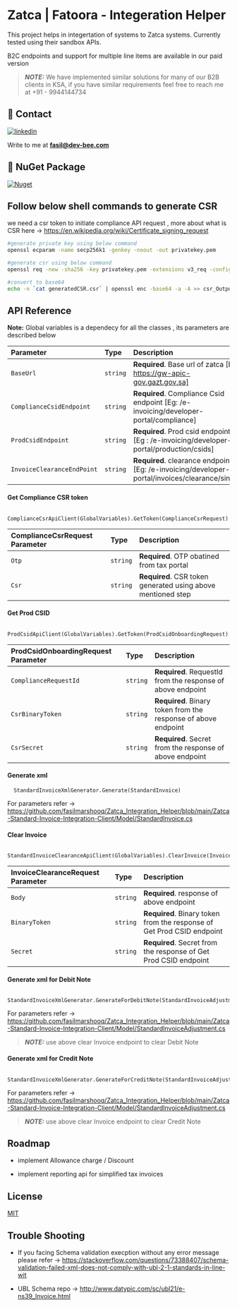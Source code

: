 
# Zatca | Fatoora - Integeration Helper

This project helps in integertation of systems to Zatca systems.
Currently tested using their sandbox APIs.

B2C endpoints and support for multiple line items are available in our paid version


> **_NOTE:_** We have implemented similar solutions for many of our B2B clients in KSA, if you have similar requirements feel free to reach me at +91 - 9944144734

## 🔗 Contact
[![linkedin](https://img.shields.io/badge/linkedin-0A66C2?style=for-the-badge&logo=linkedin&logoColor=white)](https://www.linkedin.com/in/fasilmarshooq)

Write to me at **fasil@dev-bee.com**

## 🔗 NuGet Package
[![Nuget](https://img.shields.io/nuget/dt/Bee.ZatcaHelper?color=Blue&label=Nuget&logo=Nuget&style=flat-square)](https://www.nuget.org/packages/Bee.ZatcaHelper/)


## Follow below shell commands to generate CSR 

we need a csr token to initiate compliance API request , more about what is CSR here -> https://en.wikipedia.org/wiki/Certificate_signing_request

```bash
#generate private key using below command
openssl ecparam -name secp256k1 -genkey -noout -out privatekey.pem

#generate csr using below command
openssl req -new -sha256 -key privatekey.pem -extensions v3_req -config cert.cnf -out generatedCSR.csr

#convert to base64
echo -n `cat generatedCSR.csr` | openssl enc -base64 -a -A >> csr_Output.txt
```
    
## API Reference

**Note:** Global variables is a dependecy for all the classes , its parameters are described below

| Parameter | Type     | Description                       |
| :-------- | :------- | :-------------------------------- |
| `BaseUrl`      | `string` | **Required**. Base url of zatca [Eg: https://gw-apic-gov.gazt.gov.sa] |
| `ComplianceCsidEndpoint`      | `string` | **Required**. Compliance Csid endpoint [Eg: /e-invoicing/developer-portal/compliance] |
| `ProdCsidEndpoint`      | `string` | **Required**. Prod csid endpoint [Eg : /e-invoicing/developer-portal/production/csids] |
| `InvoiceClearanceEndPoint`      | `string` | **Required**. clearance endpoint [Eg: /e-invoicing/developer-portal/invoices/clearance/single] |

#### Get Compliance CSR token

```http
 ComplianceCsrApiClient(GlobalVariables).GetToken(ComplianceCsrRequest)
```

| ComplianceCsrRequest Parameter | Type     | Description                |
| :-------- | :------- | :------------------------- |
| `Otp` | `string` | **Required**. OTP obatined from tax portal |
| `Csr` | `string` | **Required**. CSR token generated using above mentioned step  |

#### Get Prod CSID

```http
  ProdCsidApiClient(GlobalVariables).GetToken(ProdCsidOnboardingRequest)
```

| ProdCsidOnboardingRequest Parameter | Type     | Description                       |
| :-------- | :------- | :-------------------------------- |
| `ComplianceRequestId`      | `string` | **Required**. RequestId from the response of above endpoint |
| `CsrBinaryToken`      | `string` | **Required**. Binary token from the response of above endpoint |
| `CsrSecret`      | `string` | **Required**. Secret from the response of above endpoint |

#### Generate xml

```http
  StandardInvoiceXmlGenerator.Generate(StandardInvoice)
```

For parameters refer ->  https://github.com/fasilmarshooq/Zatca_Integration_Helper/blob/main/Zatca-Standard-Invoice-Integration-Client/Model/StandardInvoice.cs

#### Clear Invoice

```http
  StandardInvoiceClearanceApiClient(GlobalVariables).ClearInvoice(InvoiceClearanceRequest)
```

| InvoiceClearanceRequest Parameter | Type     | Description                       |
| :-------- | :------- | :-------------------------------- |
| `Body`      | `string` | **Required**. response of above endpoint |
| `BinaryToken`      | `string` | **Required**. Binary token from the response of Get Prod CSID endpoint |
| `Secret`      | `string` | **Required**. Secret from the response of Get Prod CSID endpoint |

#### Generate xml for Debit Note

```http
  StandardInvoiceXmlGenerator.GenerateForDebitNote(StandardInvoiceAdjustment)
```

For parameters refer ->  https://github.com/fasilmarshooq/Zatca_Integration_Helper/blob/main/Zatca-Standard-Invoice-Integration-Client/Model/StandardInvoiceAdjustment.cs

> **_NOTE:_** use above clear Invoice endpoint to clear Debit Note

#### Generate xml for Credit Note

```http
  StandardInvoiceXmlGenerator.GenerateForCreditNote(StandardInvoiceAdjustment)
```

For parameters refer ->  https://github.com/fasilmarshooq/Zatca_Integration_Helper/blob/main/Zatca-Standard-Invoice-Integration-Client/Model/StandardInvoiceAdjustment.cs

> **_NOTE:_** use above clear Invoice endpoint to clear Credit Note
## Roadmap

- implement Allowance charge / Discount 

- implement reporting api for simplified tax invoices

## License

[MIT](https://choosealicense.com/licenses/mit/)

## Trouble Shooting

- If you facing Schema validation execption without any error message please refer -> https://stackoverflow.com/questions/73388407/schema-validation-failed-xml-does-not-comply-with-ubl-2-1-standards-in-line-wit

- UBL Schema repo -> http://www.datypic.com/sc/ubl21/e-ns39_Invoice.html

